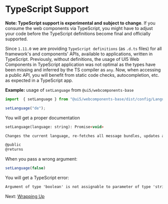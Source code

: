 # TypeScript Support

**Note: TypeScript support is experimental and subject to change**. If you consume the web components via TypeScript, you might have to adjust your code before the TypeScript definitions become final and officially supported.

Since `1.11.0` we are providing `TypeScript definitions` (as `.d.ts` files) for all framework's and components' APIs, available to applications, written in TypeScript. Previously, without definitions, the usage of UI5 Web Components in TypeScript application was not optimal as the types have been missing and inferred by the TS compiler as `any`.
Now, when accessing a public API, you will benefit from static code checks, autocompletion, etc. as expected in a TypeScript app.

**Example:** usage of `setLanguage` from `@ui5/webcomponents-base`

```ts
import  { setLanguage } from "@ui5/webcomponents-base/dist/config/Language.js";

setLanguage("de");

```

You will get a proper documentation

```html
setLanguage(language: string): Promise<void>

Changes the current language, re-fetches all message bundles, updates all language-aware components and returns a promise that resolves when all rendering is done.

@public
@returns
```

When you pass a wrong argument:

```ts
setLanguage(false)
```

You will get a TypeScript error:
```html
Argument of type 'boolean' is not assignable to parameter of type 'string'.
```


Next: [Wrapping Up](./08-wrapping-up)
